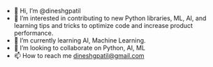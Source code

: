 - 👋 Hi, I’m @dineshgpatil
- 👀 I’m interested in contributing to new Python libraries, ML, AI, and learning tips and tricks to optimize code and increase product performance. 
- 🌱 I’m currently learning AI, Machine Learning.
- 💞️ I’m looking to collaborate on Python, AI, ML
- 📫 How to reach me dineshgpatil@gmail.com

<!---
dineshgpatil/dineshgpatil is a ✨ special ✨ repository because its `README.md` (this file) appears on your GitHub profile.
You can click the Preview link to take a look at your changes.
--->
